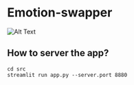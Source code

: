 # Emotion-swapper
![Alt Text](assets/demo.gif)

## How to server the app?
```
cd src
streamlit run app.py --server.port 8880
```

